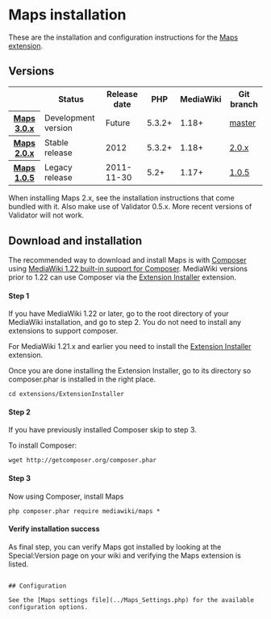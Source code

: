# Maps installation

These are the installation and configuration instructions for the [Maps extension](../README.md).

## Versions

<table>
	<tr>
		<th></th>
		<th>Status</th>
		<th>Release date</th>
		<th>PHP</th>
		<th>MediaWiki</th>
		<th>Git branch</th>
	</tr>
	<tr>
		<th><a href="https://github.com/JeroenDeDauw/Maps/blob/master/docs/RELEASE-NOTES.md">Maps 3.0.x</a></th>
		<td>Development version</td>
		<td>Future</td>
		<td>5.3.2+</td>
		<td>1.18+</td>
		<td><a href="https://github.com/JeroenDeDauw/Maps/tree/master">master</a></td>
	</tr>
	<tr>
		<th><a href="https://github.com/JeroenDeDauw/Maps/blob/master/docs/RELEASE-NOTES.md#maps-20-2012-10-05">Maps 2.0.x</a></th>
		<td>Stable release</td>
		<td>2012</td>
		<td>5.3.2+</td>
		<td>1.18+</td>
		<td><a href="https://github.com/JeroenDeDauw/Maps/tree/2.0.x">2.0.x</a></td>
	</tr>
	<tr>
		<th><a href="https://github.com/JeroenDeDauw/Maps/blob/master/docs/RELEASE-NOTES.md#maps-105-2011-11-30">Maps 1.0.5</a></th>
		<td>Legacy release</td>
		<td>2011-11-30</td>
		<td>5.2+</td>
		<td>1.17+</td>
		<td><a href="https://github.com/JeroenDeDauw/Maps/tree/1.0.5">1.0.5</a></td>
	</tr>
</table>

When installing Maps 2.x, see the installation instructions that come bundled with it. Also
make use of Validator 0.5.x. More recent versions of Validator will not work.

## Download and installation

The recommended way to download and install Maps is with [Composer](http://getcomposer.org) using
[MediaWiki 1.22 built-in support for Composer](https://www.mediawiki.org/wiki/Composer). MediaWiki
versions prior to 1.22 can use Composer via the
[Extension Installer](https://github.com/JeroenDeDauw/ExtensionInstaller/blob/master/README.md)
extension.

#### Step 1

If you have MediaWiki 1.22 or later, go to the root directory of your MediaWiki installation,
and go to step 2. You do not need to install any extensions to support composer.

For MediaWiki 1.21.x and earlier you need to install the
[Extension Installer](https://github.com/JeroenDeDauw/ExtensionInstaller/blob/master/README.md) extension.

Once you are done installing the Extension Installer, go to its directory so composer.phar
is installed in the right place.

    cd extensions/ExtensionInstaller

#### Step 2

If you have previously installed Composer skip to step 3.

To install Composer:

    wget http://getcomposer.org/composer.phar

#### Step 3

Now using Composer, install Maps

    php composer.phar require mediawiki/maps *

#### Verify installation success

As final step, you can verify Maps got installed by looking at the Special:Version page on your wiki and verifying the
Maps extension is listed.
```

## Configuration

See the [Maps settings file](../Maps_Settings.php) for the available configuration options.
